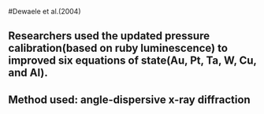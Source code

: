#Dewaele et al.(2004)
## Researchers used the updated pressure calibration(based on ruby luminescence) to improved six equations of state(Au, Pt, Ta, W, Cu, and Al).
## Method used: angle-dispersive x-ray diffraction
